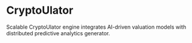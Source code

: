 # CryptoUlator
Scalable CryptoUlator engine integrates AI-driven valuation models with distributed predictive analytics generator.
